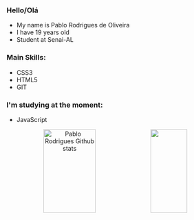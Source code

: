 ### Hello/Olá

- My name is Pablo Rodrigues de Oliveira
- I have 19 years old
- Student at Senai-AL

### Main Skills:
- CSS3
- HTML5
- GIT

### I'm studying at the moment:
- JavaScript

<div align="center">  
  <img width="49%" height="195px" src="https://github-readme-stats.vercel.app/api?username=PabloSG1&show_icons=true&count_private=true&hide_border=true&title_color=00bfbf&icon_color=00bfbf&text_color=c9d1d9&bg_color=0d1117" alt="Pablo Rodrigues Github stats" /> 
  <img width="41%" height="195px" src="https://github-readme-stats.vercel.app/api/top-langs/?username=PabloSG1&layout=compact&hide_border=true&title_color=00bfbf&text_color=00bfbf&bg_color=0d1117" />
</div>
